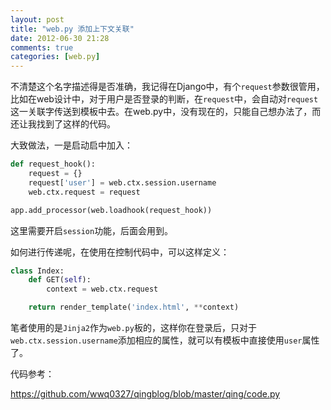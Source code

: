 ```yaml
---
layout: post
title: "web.py 添加上下文关联"
date: 2012-06-30 21:28
comments: true
categories: [web.py]
---
```

不清楚这个名字描述得是否准确，我记得在Django中，有个``request``参数很管用，比如在web设计中，对于用户是否登录的判断，在``request``中，会自动对``request``这一关联字传送到模板中去。在web.py中，没有现在的，只能自己想办法了，而还让我找到了这样的代码。

大致做法，一是启动启中加入：

```python
def request_hook():
    request = {}
    request['user'] = web.ctx.session.username
    web.ctx.request = request

app.add_processor(web.loadhook(request_hook))
```

这里需要开启``session``功能，后面会用到。

如何进行传递呢，在使用在控制代码中，可以这样定义：

```python
class Index:
    def GET(self):
        context = web.ctx.request

	return render_template('index.html', **context)
```

笔者使用的是``Jinja2``作为``web.py``板的，这样你在登录后，只对于``web.ctx.session.username``添加相应的属性，就可以有模板中直接使用``user``属性了。

代码参考：

<https://github.com/wwq0327/qingblog/blob/master/qing/code.py>

